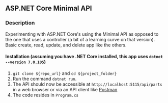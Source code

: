 ## ASP.NET Core Minimal API

### Description

Experimenting with ASP.NET Core's using the Minimal API as opposed to the one that uses a controller (a bit of a learning curve on that version). Basic create, read, update, and delete app like the others. 

#### Installation (assuming you have .NET Core installed, this app uses `dotnet --version 7.0.105`)

1.  `git clone ${repo_url}` and `cd ${project_folder}`
2.  Run the command `dotnet run`.
4. The API should now be accessible at `http://localhost:5115/api/parts` in a web browser or via an API client like [Postman](https://www.postman.com)
5. The code resides in `Program.cs`
